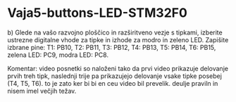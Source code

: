 # Vaja5-buttons-LED-STM32F0


b) Glede na vašo razvojno ploščico in razširitveno vezje s tipkami, izberite ustrezne digitalne vhode za tipke
in izhode za modro in zeleno LED. Zapišite izbrane pine:
T1: PB10, T2: PB11, T3: PB12, T4: PB13, T5: PB14, T6: PB15, zelena LED: PC9, modra LED: PC8.


Komentar: video posnetki so naloženi tako da prvi video prikazuje delovanje prvih treh tipk, naslednji trije pa prikazujejo delovanje vsake tipke posebej (T4, T5, T6). to je zato ker bi bi en ceu video bil prevelik. deulje praviln in nisem imel večjih težav.
